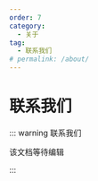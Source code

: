 ```yaml
---
order: 7
category:
  - 关于
tag:
  - 联系我们
# permalink: /about/
---
```


# 联系我们

::: warning 联系我们

该文档等待编辑

:::
